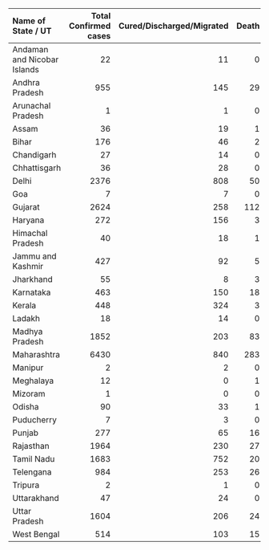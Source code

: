 | Name of State / UT          |   Total Confirmed cases |   Cured/Discharged/Migrated |   Death |
|:----------------------------|------------------------:|----------------------------:|--------:|
| Andaman and Nicobar Islands |                      22 |                          11 |       0 |
| Andhra Pradesh              |                     955 |                         145 |      29 |
| Arunachal Pradesh           |                       1 |                           1 |       0 |
| Assam                       |                      36 |                          19 |       1 |
| Bihar                       |                     176 |                          46 |       2 |
| Chandigarh                  |                      27 |                          14 |       0 |
| Chhattisgarh                |                      36 |                          28 |       0 |
| Delhi                       |                    2376 |                         808 |      50 |
| Goa                         |                       7 |                           7 |       0 |
| Gujarat                     |                    2624 |                         258 |     112 |
| Haryana                     |                     272 |                         156 |       3 |
| Himachal Pradesh            |                      40 |                          18 |       1 |
| Jammu and Kashmir           |                     427 |                          92 |       5 |
| Jharkhand                   |                      55 |                           8 |       3 |
| Karnataka                   |                     463 |                         150 |      18 |
| Kerala                      |                     448 |                         324 |       3 |
| Ladakh                      |                      18 |                          14 |       0 |
| Madhya Pradesh              |                    1852 |                         203 |      83 |
| Maharashtra                 |                    6430 |                         840 |     283 |
| Manipur                     |                       2 |                           2 |       0 |
| Meghalaya                   |                      12 |                           0 |       1 |
| Mizoram                     |                       1 |                           0 |       0 |
| Odisha                      |                      90 |                          33 |       1 |
| Puducherry                  |                       7 |                           3 |       0 |
| Punjab                      |                     277 |                          65 |      16 |
| Rajasthan                   |                    1964 |                         230 |      27 |
| Tamil Nadu                  |                    1683 |                         752 |      20 |
| Telengana                   |                     984 |                         253 |      26 |
| Tripura                     |                       2 |                           1 |       0 |
| Uttarakhand                 |                      47 |                          24 |       0 |
| Uttar Pradesh               |                    1604 |                         206 |      24 |
| West Bengal                 |                     514 |                         103 |      15 |